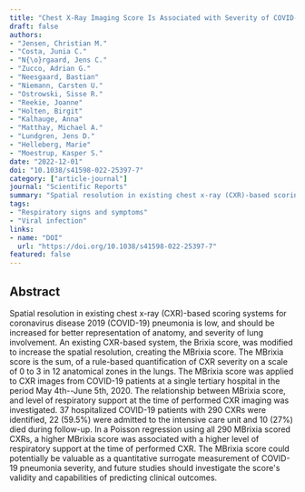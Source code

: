 ```yaml
---
title: "Chest X-Ray Imaging Score Is Associated with Severity of COVID-19 Pneumonia: The MBrixia Score"
draft: false
authors:
- "Jensen, Christian M."
- "Costa, Junia C."
- "N{\o}rgaard, Jens C."
- "Zucco, Adrian G."
- "Neesgaard, Bastian"
- "Niemann, Carsten U."
- "Ostrowski, Sisse R."
- "Reekie, Joanne"
- "Holten, Birgit"
- "Kalhauge, Anna"
- "Matthay, Michael A."
- "Lundgren, Jens D."
- "Helleberg, Marie"
- "Moestrup, Kasper S."
date: "2022-12-01"
doi: "10.1038/s41598-022-25397-7"
category: ["article-journal"]
journal: "Scientific Reports"
summary: "Spatial resolution in existing chest x-ray (CXR)-based scoring systems for coronavirus disease 2019 (COVID-19) pneumonia is low, and should be increased for better representation of anatomy, and severity of lung involvement. An existing CXR-based system, the Brixia score, was modified to increase the spatial resolution, creating the MBrixia score. The MBrixia score is the sum, of a rule-based quantification of CXR severity on a scale of 0 to 3 in 12 anatomical zones in the lungs. The MBrixia score was applied to CXR images from COVID-19 patients at a single tertiary hospital in the period May 4th--June 5th, 2020. The relationship between MBrixia score, and level of respiratory support at the time of performed CXR imaging was investigated. 37 hospitalized COVID-19 patients with 290 CXRs were identified, 22 (59.5%) were admitted to the intensive care unit and 10 (27%) died during follow-up. In a Poisson regression using all 290 MBrixia scored CXRs, a higher MBrixia score was associated with a higher level of respiratory support at the time of performed CXR. The MBrixia score could potentially be valuable as a quantitative surrogate measurement of COVID-19 pneumonia severity, and future studies should investigate the score's validity and capabilities of predicting clinical outcomes."
tags:
- "Respiratory signs and symptoms"
- "Viral infection"
links:
- name: "DOI"
  url: "https://doi.org/10.1038/s41598-022-25397-7"
featured: false
---
```


## Abstract

Spatial resolution in existing chest x-ray (CXR)-based scoring systems for coronavirus disease 2019 (COVID-19) pneumonia is low, and should be increased for better representation of anatomy, and severity of lung involvement. An existing CXR-based system, the Brixia score, was modified to increase the spatial resolution, creating the MBrixia score. The MBrixia score is the sum, of a rule-based quantification of CXR severity on a scale of 0 to 3 in 12 anatomical zones in the lungs. The MBrixia score was applied to CXR images from COVID-19 patients at a single tertiary hospital in the period May 4th--June 5th, 2020. The relationship between MBrixia score, and level of respiratory support at the time of performed CXR imaging was investigated. 37 hospitalized COVID-19 patients with 290 CXRs were identified, 22 (59.5%) were admitted to the intensive care unit and 10 (27%) died during follow-up. In a Poisson regression using all 290 MBrixia scored CXRs, a higher MBrixia score was associated with a higher level of respiratory support at the time of performed CXR. The MBrixia score could potentially be valuable as a quantitative surrogate measurement of COVID-19 pneumonia severity, and future studies should investigate the score's validity and capabilities of predicting clinical outcomes.
